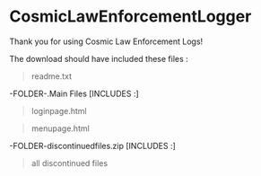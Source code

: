 # CosmicLawEnforcementLogger
Thank you for using Cosmic Law Enforcement Logs!


The download should have included these files : 

> readme.txt

-FOLDER-.Main Files
[INCLUDES :]

> loginpage.html

> menupage.html

-FOLDER-discontinuedfiles.zip
[INCLUDES :]

> all discontinued files
